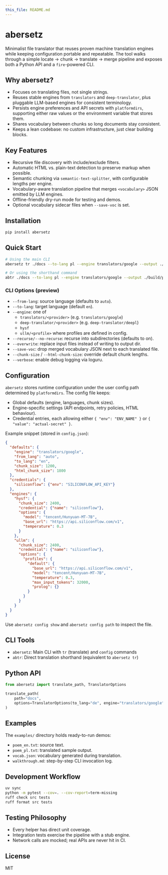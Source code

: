 ```yaml
---
this_file: README.md
---
```

# abersetz

Minimalist file translator that reuses proven machine translation engines while keeping configuration portable and repeatable. The tool walks through a simple locate → chunk → translate → merge pipeline and exposes both a Python API and a `fire`-powered CLI.

## Why abersetz?
- Focuses on translating files, not single strings.
- Reuses stable engines from `translators` and `deep-translator`, plus pluggable LLM-based engines for consistent terminology.
- Persists engine preferences and API secrets with `platformdirs`, supporting either raw values or the environment variable that stores them.
- Shares vocabulary between chunks so long documents stay consistent.
- Keeps a lean codebase: no custom infrastructure, just clear building blocks.

## Key Features
- Recursive file discovery with include/exclude filters.
- Automatic HTML vs. plain-text detection to preserve markup when possible.
- Semantic chunking via `semantic-text-splitter`, with configurable lengths per engine.
- Vocabulary-aware translation pipeline that merges `<vocabulary>` JSON emitted by LLM engines.
- Offline-friendly dry-run mode for testing and demos.
- Optional vocabulary sidecar files when `--save-voc` is set.

## Installation
```bash
pip install abersetz
```

## Quick Start
```bash
# Using the main CLI
abersetz tr ./docs --to-lang pl --engine translators/google --output ./build/pl

# Or using the shorthand command
abtr ./docs --to-lang pl --engine translators/google --output ./build/pl
```

### CLI Options (preview)
- `--from-lang`: source language (defaults to `auto`).
- `--to-lang`: target language (default `en`).
- `--engine`: one of
  - `translators/<provider>` (e.g. `translators/google`)
  - `deep-translator/<provider>` (e.g. `deep-translator/deepl`)
  - `hysf`
  - `ullm/<profile>` where profiles are defined in config.
- `--recurse/--no-recurse`: recurse into subdirectories (defaults to on).
- `--overwrite`: replace input files instead of writing to output dir.
- `--save-voc`: drop merged vocabulary JSON next to each translated file.
- `--chunk-size` / `--html-chunk-size`: override default chunk lengths.
- `--verbose`: enable debug logging via loguru.

## Configuration
`abersetz` stores runtime configuration under the user config path determined by `platformdirs`. The config file keeps:
- Global defaults (engine, languages, chunk sizes).
- Engine-specific settings (API endpoints, retry policies, HTML behaviour).
- Credential entries, each allowing either `{ "env": "ENV_NAME" }` or `{ "value": "actual-secret" }`.

Example snippet (stored in `config.json`):
```json
{
  "defaults": {
    "engine": "translators/google",
    "from_lang": "auto",
    "to_lang": "en",
    "chunk_size": 1200,
    "html_chunk_size": 1800
  },
  "credentials": {
    "siliconflow": {"env": "SILICONFLOW_API_KEY"}
  },
  "engines": {
    "hysf": {
      "chunk_size": 2400,
      "credential": {"name": "siliconflow"},
      "options": {
        "model": "tencent/Hunyuan-MT-7B",
        "base_url": "https://api.siliconflow.com/v1",
        "temperature": 0.3
      }
    },
    "ullm": {
      "chunk_size": 2400,
      "credential": {"name": "siliconflow"},
      "options": {
        "profiles": {
          "default": {
            "base_url": "https://api.siliconflow.com/v1",
            "model": "tencent/Hunyuan-MT-7B",
            "temperature": 0.3,
            "max_input_tokens": 32000,
            "prolog": {}
          }
        }
      }
    }
  }
}
```
Use `abersetz config show` and `abersetz config path` to inspect the file.

## CLI Tools
- `abersetz`: Main CLI with `tr` (translate) and `config` commands
- `abtr`: Direct translation shorthand (equivalent to `abersetz tr`)

## Python API
```python
from abersetz import translate_path, TranslatorOptions

translate_path(
    path="docs",
    options=TranslatorOptions(to_lang="de", engine="translators/google"),
)
```

## Examples
The `examples/` directory holds ready-to-run demos:
- `poem_en.txt`: source text.
- `poem_pl.txt`: translated sample output.
- `vocab.json`: vocabulary generated during translation.
- `walkthrough.md`: step-by-step CLI invocation log.

## Development Workflow
```bash
uv sync
python -m pytest --cov=. --cov-report=term-missing
ruff check src tests
ruff format src tests
```

## Testing Philosophy
- Every helper has direct unit coverage.
- Integration tests exercise the pipeline with a stub engine.
- Network calls are mocked; real APIs are never hit in CI.

## License
MIT
